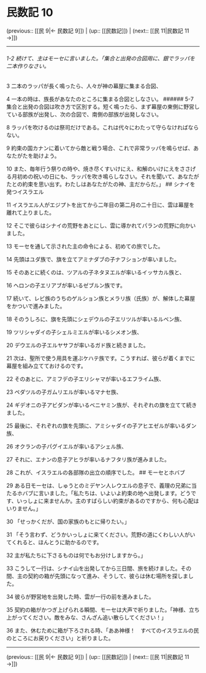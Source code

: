 # 民数記 10

(previous:: [[民 9|← 民数記 9]]) | (up:: [[民数記]]) | (next:: [[民 11|民数記 11 →]])

***
###### 1-2 続けて、主はモーセに言いました。「集合と出発の合図用に、銀でラッパを二本作りなさい。 



3 
二本のラッパが長く鳴ったら、人々が神の幕屋に集まる合図、 



4 
一本の時は、族長があなたのところに集まる合図としなさい。 ###### 5-7 集合と出発の合図は吹き方で区別する。短く鳴ったら、まず幕屋の東側に野営している部族が出発し、次の合図で、南側の部族が出発しなさい。 



8 
ラッパを吹けるのは祭司だけである。これは代々にわたって守らなければならない。 



9 
約束の国カナンに着いてから敵と戦う場合、これで非常ラッパを鳴らせば、あなたがたを助けよう。 



10 
また、毎年行う祭りの時や、焼き尽くすいけにえ、和解のいけにえをささげる月初めの祝いの日にも、ラッパを吹き鳴らしなさい。それを聞いて、あなたがたとの約束を思い出す。わたしはあなたがたの神、主だからだ。」 ## シナイを発つイスラエル 



11 
イスラエル人がエジプトを出てから二年目の第二月の二十日に、雲は幕屋を離れて上りました。 



12 
そこで彼らはシナイの荒野をあとにし、雲に導かれてパランの荒野に向かいました。 



13 
モーセを通して示された主の命令による、初めての旅でした。 



14 
先頭はユダ族で、旗を立てアミナダブの子ナフションが率いました。 



15 
そのあとに続くのは、ツアルの子ネタヌエルが率いるイッサカル族と、 



16 
ヘロンの子エリアブが率いるゼブルン族です。 



17 
続いて、レビ族のうちのゲルション族とメラリ族（氏族）が、解体した幕屋をかついで進みました。 



18 
そのうしろに、旗を先頭にシェデウルの子エリツルが率いるルベン族、 



19 
ツリシャダイの子シェルミエルが率いるシメオン族、 



20 
デウエルの子エルヤサフが率いるガド族と続きました。 



21 
次は、聖所で使う用具を運ぶケハテ族です。こうすれば、彼らが着くまでに幕屋を組み立てておけるのです。 



22 
そのあとに、アミフデの子エリシャマが率いるエフライム族、 



23 
ペダツルの子ガムリエルが率いるマナセ族、 



24 
ギデオニの子アビダンが率いるベニヤミン族が、それぞれの旗を立てて続きました。 



25 
最後に、それぞれの旗を先頭に、アミシャダイの子アヒエゼルが率いるダン族、 



26 
オクランの子パグイエルが率いるアシェル族、 



27 
それに、エナンの息子アヒラが率いるナフタリ族が進みました。 



28 
これが、イスラエルの各部隊の出立の順序でした。 ## モーセとホバブ 



29 
ある日モーセは、しゅうとのミデヤン人レウエルの息子で、義理の兄弟に当たるホバブに言いました。「私たちは、いよいよ約束の地へ出発します。どうです、いっしょに来ませんか。主のすばらしい約束があるのですから、何も心配はいりません。」 



30 
「せっかくだが、国の家族のもとに帰りたい。」 



31 
「そう言わず、どうかいっしょに来てください。荒野の道にくわしい人がいてくれると、ほんとうに助かるのです。 



32 
主が私たちに下さるものは何でもお分けしますから。」 



33 
こうして一行は、シナイ山を出発してから三日間、旅を続けました。その間、主の契約の箱が先頭になって進み、そうして、彼らは休む場所を探しました。 



34 
彼らが野営地を出発した時、雲が一行の前を進みました。 



35 
契約の箱がかつぎ上げられる瞬間、モーセは大声で祈りました。「神様、立ち上がってください。敵をみな、さんざん追い散らしてください！」 



36 
また、休むために箱が下ろされる時、「ああ神様！　すべてのイスラエルの民のところにお戻りください」と祈りました。

***

(previous:: [[民 9|← 民数記 9]]) | (up:: [[民数記]]) | (next:: [[民 11|民数記 11 →]])
